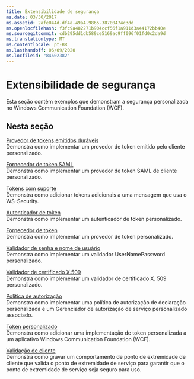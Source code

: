 ```yaml
---
title: Extensibilidade de segurança
ms.date: 03/30/2017
ms.assetid: 2afe044d-df4a-49a4-9865-38700474c3dd
ms.openlocfilehash: f3fc9a482271b904ccf56f1a911d3a44172bb40e
ms.sourcegitcommit: cdb295dd1db589ce5169ac9ff096f01fd0c2da9d
ms.translationtype: MT
ms.contentlocale: pt-BR
ms.lasthandoff: 06/09/2020
ms.locfileid: "84602382"
---
```

# <a name="security-extensibility"></a>Extensibilidade de segurança
Esta seção contém exemplos que demonstram a segurança personalizada no Windows Communication Foundation (WCF).  
  
## <a name="in-this-section"></a>Nesta seção  
 [Provedor de tokens emitidos duráveis](durable-issued-token-provider.md)  
 Demonstra como implementar um provedor de token emitido pelo cliente personalizado.  
  
 [Fornecedor de token SAML](saml-token-provider.md)  
 Demonstra como implementar um provedor de token SAML de cliente personalizado.  
  
 [Tokens com suporte](supporting-tokens.md)  
 Demonstra como adicionar tokens adicionais a uma mensagem que usa o WS-Security.  
  
 [Autenticador de token](token-authenticator.md)  
 Demonstra como implementar um autenticador de token personalizado.  
  
 [Fornecedor de token](token-provider.md)  
 Demonstra como implementar um provedor de token personalizado.  
  
 [Validador de senha e nome de usuário](user-name-password-validator.md)  
 Demonstra como implementar um validador UserNamePassword personalizado.  
  
 [Validador de certificado X.509](x-509-certificate-validator.md)  
 Demonstra como implementar um validador de certificado X. 509 personalizado.  
  
 [Política de autorização](authorization-policy.md)  
 Demonstra como implementar uma política de autorização de declaração personalizada e um Gerenciador de autorização de serviço personalizado associado.  
  
 [Token personalizado](custom-token.md)  
 Demonstra como adicionar uma implementação de token personalizada a um aplicativo Windows Communication Foundation (WCF).  
  
 [Validação de cliente](client-validation.md)  
 Demonstra como gravar um comportamento de ponto de extremidade de cliente que valida o ponto de extremidade de serviço para garantir que o ponto de extremidade de serviço seja seguro para uso.
